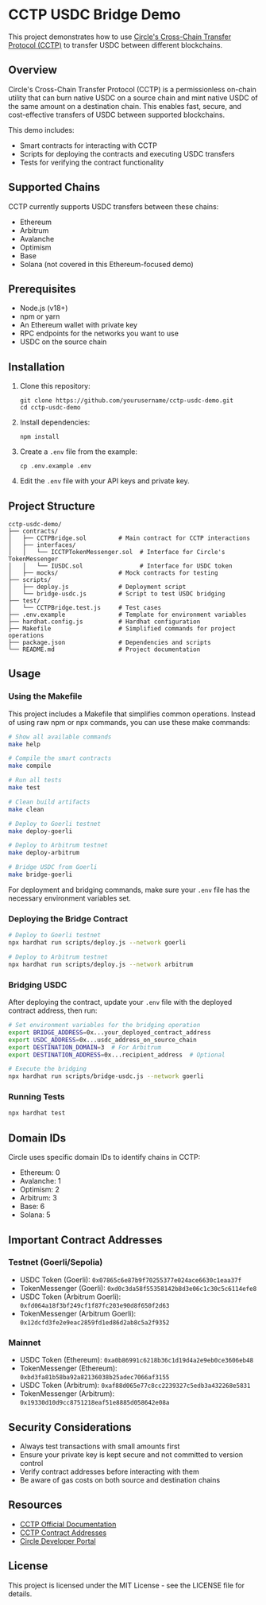 # CCTP USDC Bridge Demo

This project demonstrates how to use [Circle's Cross-Chain Transfer Protocol (CCTP)](https://www.circle.com/en/cross-chain-transfer-protocol) to transfer USDC between different blockchains.

## Overview

Circle's Cross-Chain Transfer Protocol (CCTP) is a permissionless on-chain utility that can burn native USDC on a source chain and mint native USDC of the same amount on a destination chain. This enables fast, secure, and cost-effective transfers of USDC between supported blockchains.

This demo includes:

- Smart contracts for interacting with CCTP
- Scripts for deploying the contracts and executing USDC transfers
- Tests for verifying the contract functionality

## Supported Chains

CCTP currently supports USDC transfers between these chains:

- Ethereum
- Arbitrum
- Avalanche
- Optimism
- Base
- Solana (not covered in this Ethereum-focused demo)

## Prerequisites

- Node.js (v18+)
- npm or yarn
- An Ethereum wallet with private key
- RPC endpoints for the networks you want to use
- USDC on the source chain

## Installation

1. Clone this repository:
   ```
   git clone https://github.com/yourusername/cctp-usdc-demo.git
   cd cctp-usdc-demo
   ```

2. Install dependencies:
   ```
   npm install
   ```

3. Create a `.env` file from the example:
   ```
   cp .env.example .env
   ```

4. Edit the `.env` file with your API keys and private key.

## Project Structure

```
cctp-usdc-demo/
├── contracts/
│   ├── CCTPBridge.sol         # Main contract for CCTP interactions
│   ├── interfaces/
│   │   └── ICCTPTokenMessenger.sol  # Interface for Circle's TokenMessenger
│   │   └── IUSDC.sol                # Interface for USDC token
│   ├── mocks/                 # Mock contracts for testing
├── scripts/
│   ├── deploy.js              # Deployment script
│   └── bridge-usdc.js         # Script to test USDC bridging
├── test/
│   └── CCTPBridge.test.js     # Test cases
├── .env.example               # Template for environment variables
├── hardhat.config.js          # Hardhat configuration
├── Makefile                   # Simplified commands for project operations
├── package.json               # Dependencies and scripts
└── README.md                  # Project documentation
```

## Usage

### Using the Makefile

This project includes a Makefile that simplifies common operations. Instead of using raw npm or npx commands, you can use these make commands:

```bash
# Show all available commands
make help

# Compile the smart contracts
make compile

# Run all tests
make test

# Clean build artifacts
make clean

# Deploy to Goerli testnet
make deploy-goerli

# Deploy to Arbitrum testnet 
make deploy-arbitrum

# Bridge USDC from Goerli
make bridge-goerli
```

For deployment and bridging commands, make sure your `.env` file has the necessary environment variables set.

### Deploying the Bridge Contract

```bash
# Deploy to Goerli testnet
npx hardhat run scripts/deploy.js --network goerli

# Deploy to Arbitrum testnet
npx hardhat run scripts/deploy.js --network arbitrum
```

### Bridging USDC

After deploying the contract, update your `.env` file with the deployed contract address, then run:

```bash
# Set environment variables for the bridging operation
export BRIDGE_ADDRESS=0x...your_deployed_contract_address
export USDC_ADDRESS=0x...usdc_address_on_source_chain
export DESTINATION_DOMAIN=3  # For Arbitrum
export DESTINATION_ADDRESS=0x...recipient_address  # Optional

# Execute the bridging
npx hardhat run scripts/bridge-usdc.js --network goerli
```

### Running Tests

```bash
npx hardhat test
```

## Domain IDs

Circle uses specific domain IDs to identify chains in CCTP:

- Ethereum: 0
- Avalanche: 1
- Optimism: 2
- Arbitrum: 3
- Base: 6
- Solana: 5

## Important Contract Addresses

### Testnet (Goerli/Sepolia)

- USDC Token (Goerli): `0x07865c6e87b9f70255377e024ace6630c1eaa37f`
- TokenMessenger (Goerli): `0xd0c3da58f55358142b8d3e06c1c30c5c6114efe8`
- USDC Token (Arbitrum Goerli): `0xfd064a18f3bf249cf1f87fc203e90d8f650f2d63`
- TokenMessenger (Arbitrum Goerli): `0x12dcfd3fe2e9eac2859fd1ed86d2ab8c5a2f9352`

### Mainnet

- USDC Token (Ethereum): `0xa0b86991c6218b36c1d19d4a2e9eb0ce3606eb48`
- TokenMessenger (Ethereum): `0xbd3fa81b58ba92a82136038b25adec7066af3155`
- USDC Token (Arbitrum): `0xaf88d065e77c8cc2239327c5edb3a432268e5831`
- TokenMessenger (Arbitrum): `0x19330d10d9cc8751218eaf51e8885d058642e08a`

## Security Considerations

- Always test transactions with small amounts first
- Ensure your private key is kept secure and not committed to version control
- Verify contract addresses before interacting with them
- Be aware of gas costs on both source and destination chains

## Resources

- [CCTP Official Documentation](https://developers.circle.com/stablecoins/docs/cctp-getting-started)
- [CCTP Contract Addresses](https://developers.circle.com/stablecoins/docs/cctp-contract-addresses)
- [Circle Developer Portal](https://developers.circle.com/)

## License

This project is licensed under the MIT License - see the LICENSE file for details. 